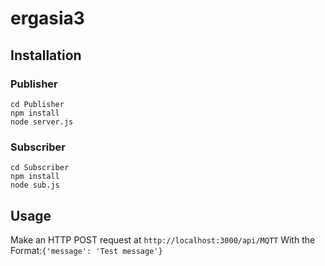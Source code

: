 # ergasia3

## Installation

### Publisher
```
cd Publisher
npm install 
node server.js
```

### Subscriber
```
cd Subscriber
npm install
node sub.js
```

## Usage 

Make an HTTP POST request at `http://localhost:3000/api/MQTT` 
With the Format:`{'message': 'Test message'}`
